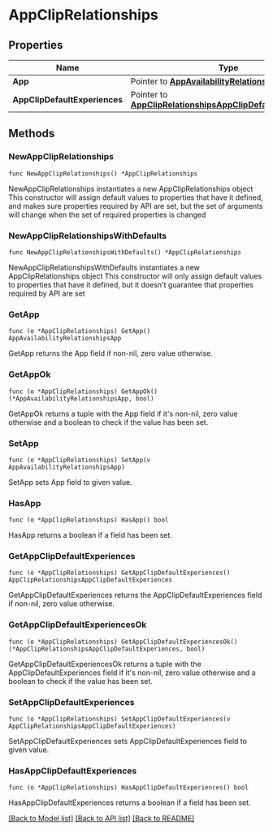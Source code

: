 # AppClipRelationships

## Properties

Name | Type | Description | Notes
------------ | ------------- | ------------- | -------------
**App** | Pointer to [**AppAvailabilityRelationshipsApp**](AppAvailabilityRelationshipsApp.md) |  | [optional] 
**AppClipDefaultExperiences** | Pointer to [**AppClipRelationshipsAppClipDefaultExperiences**](AppClipRelationshipsAppClipDefaultExperiences.md) |  | [optional] 

## Methods

### NewAppClipRelationships

`func NewAppClipRelationships() *AppClipRelationships`

NewAppClipRelationships instantiates a new AppClipRelationships object
This constructor will assign default values to properties that have it defined,
and makes sure properties required by API are set, but the set of arguments
will change when the set of required properties is changed

### NewAppClipRelationshipsWithDefaults

`func NewAppClipRelationshipsWithDefaults() *AppClipRelationships`

NewAppClipRelationshipsWithDefaults instantiates a new AppClipRelationships object
This constructor will only assign default values to properties that have it defined,
but it doesn't guarantee that properties required by API are set

### GetApp

`func (o *AppClipRelationships) GetApp() AppAvailabilityRelationshipsApp`

GetApp returns the App field if non-nil, zero value otherwise.

### GetAppOk

`func (o *AppClipRelationships) GetAppOk() (*AppAvailabilityRelationshipsApp, bool)`

GetAppOk returns a tuple with the App field if it's non-nil, zero value otherwise
and a boolean to check if the value has been set.

### SetApp

`func (o *AppClipRelationships) SetApp(v AppAvailabilityRelationshipsApp)`

SetApp sets App field to given value.

### HasApp

`func (o *AppClipRelationships) HasApp() bool`

HasApp returns a boolean if a field has been set.

### GetAppClipDefaultExperiences

`func (o *AppClipRelationships) GetAppClipDefaultExperiences() AppClipRelationshipsAppClipDefaultExperiences`

GetAppClipDefaultExperiences returns the AppClipDefaultExperiences field if non-nil, zero value otherwise.

### GetAppClipDefaultExperiencesOk

`func (o *AppClipRelationships) GetAppClipDefaultExperiencesOk() (*AppClipRelationshipsAppClipDefaultExperiences, bool)`

GetAppClipDefaultExperiencesOk returns a tuple with the AppClipDefaultExperiences field if it's non-nil, zero value otherwise
and a boolean to check if the value has been set.

### SetAppClipDefaultExperiences

`func (o *AppClipRelationships) SetAppClipDefaultExperiences(v AppClipRelationshipsAppClipDefaultExperiences)`

SetAppClipDefaultExperiences sets AppClipDefaultExperiences field to given value.

### HasAppClipDefaultExperiences

`func (o *AppClipRelationships) HasAppClipDefaultExperiences() bool`

HasAppClipDefaultExperiences returns a boolean if a field has been set.


[[Back to Model list]](../README.md#documentation-for-models) [[Back to API list]](../README.md#documentation-for-api-endpoints) [[Back to README]](../README.md)


